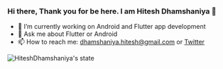 ### Hi there, Thank you for be here. I am Hitesh Dhamshaniya 👋

- 🔭 I’m currently working on Android and Flutter app development
- 💬 Ask me about Flutter or Android
- 📫 How to reach me: dhamshaniya.hitesh@gmail.com or [Twitter](https://twitter.com/hiteshpatel1142)

![HiteshDhamshaniya's state](https://github-readme-stats.vercel.app/api?username=hitesh-dhamshaniya&count_private=true)

<!--
**hitesh-dhamshaniya/hitesh-dhamshaniya** is a ✨ _special_ ✨ repository because its `README.md` (this file) appears on your GitHub profile.
Here are some ideas to get you started:

- 🔭 I’m currently working on Android and Flutter app development
- 💬 Ask me about Flutter or Android
- 📫 How to reach me: dhamshaniya.hitesh@gmail.com or @https://twitter.com/hiteshpatel1142
